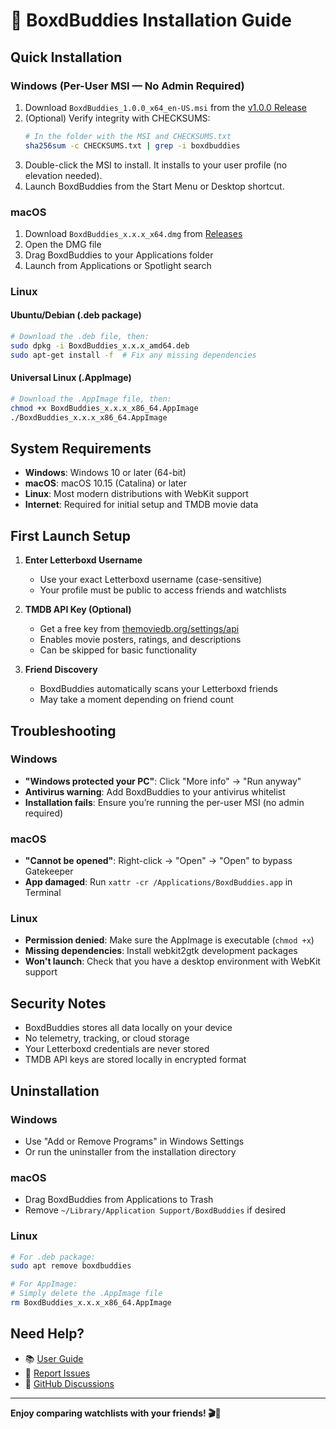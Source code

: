 # 🚀 BoxdBuddies Installation Guide

## Quick Installation

### Windows (Per-User MSI — No Admin Required)

1. Download `BoxdBuddies_1.0.0_x64_en-US.msi` from the [v1.0.0 Release](https://github.com/Wootehfook/BoxdBuddies/releases/tag/v1.0.0)
2. (Optional) Verify integrity with CHECKSUMS:
   ```bash
   # In the folder with the MSI and CHECKSUMS.txt
   sha256sum -c CHECKSUMS.txt | grep -i boxdbuddies
   ```
3. Double-click the MSI to install. It installs to your user profile (no elevation needed).
4. Launch BoxdBuddies from the Start Menu or Desktop shortcut.

### macOS

1. Download `BoxdBuddies_x.x.x_x64.dmg` from [Releases](https://github.com/Wootehfook/BoxdBuddies/releases)
2. Open the DMG file
3. Drag BoxdBuddies to your Applications folder
4. Launch from Applications or Spotlight search

### Linux

#### Ubuntu/Debian (.deb package)

```bash
# Download the .deb file, then:
sudo dpkg -i BoxdBuddies_x.x.x_amd64.deb
sudo apt-get install -f  # Fix any missing dependencies
```

#### Universal Linux (.AppImage)

```bash
# Download the .AppImage file, then:
chmod +x BoxdBuddies_x.x.x_x86_64.AppImage
./BoxdBuddies_x.x.x_x86_64.AppImage
```

## System Requirements

- **Windows**: Windows 10 or later (64-bit)
- **macOS**: macOS 10.15 (Catalina) or later
- **Linux**: Most modern distributions with WebKit support
- **Internet**: Required for initial setup and TMDB movie data

## First Launch Setup

1. **Enter Letterboxd Username**
   - Use your exact Letterboxd username (case-sensitive)
   - Your profile must be public to access friends and watchlists

2. **TMDB API Key (Optional)**
   - Get a free key from [themoviedb.org/settings/api](https://www.themoviedb.org/settings/api)
   - Enables movie posters, ratings, and descriptions
   - Can be skipped for basic functionality

3. **Friend Discovery**
   - BoxdBuddies automatically scans your Letterboxd friends
   - May take a moment depending on friend count

## Troubleshooting

### Windows

- **"Windows protected your PC"**: Click "More info" → "Run anyway"
- **Antivirus warning**: Add BoxdBuddies to your antivirus whitelist
- **Installation fails**: Ensure you’re running the per-user MSI (no admin required)

### macOS

- **"Cannot be opened"**: Right-click → "Open" → "Open" to bypass Gatekeeper
- **App damaged**: Run `xattr -cr /Applications/BoxdBuddies.app` in Terminal

### Linux

- **Permission denied**: Make sure the AppImage is executable (`chmod +x`)
- **Missing dependencies**: Install webkit2gtk development packages
- **Won't launch**: Check that you have a desktop environment with WebKit support

## Security Notes

- BoxdBuddies stores all data locally on your device
- No telemetry, tracking, or cloud storage
- Your Letterboxd credentials are never stored
- TMDB API keys are stored locally in encrypted format

## Uninstallation

### Windows

- Use "Add or Remove Programs" in Windows Settings
- Or run the uninstaller from the installation directory

### macOS

- Drag BoxdBuddies from Applications to Trash
- Remove `~/Library/Application Support/BoxdBuddies` if desired

### Linux

```bash
# For .deb package:
sudo apt remove boxdbuddies

# For AppImage:
# Simply delete the .AppImage file
rm BoxdBuddies_x.x.x_x86_64.AppImage
```

## Need Help?

- 📚 [User Guide](docs/USER_GUIDE.md)
- 🐛 [Report Issues](https://github.com/Wootehfook/BoxdBuddies/issues)
- 💬 [GitHub Discussions](https://github.com/Wootehfook/BoxdBuddies/discussions)

---

**Enjoy comparing watchlists with your friends! 🎬🍿**
